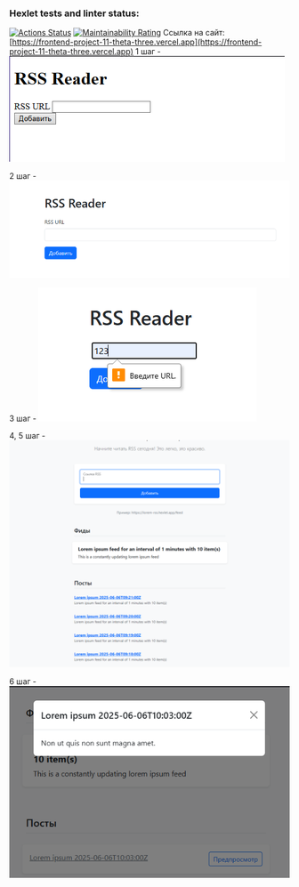 ### Hexlet tests and linter status:
[![Actions Status](https://github.com/SandActor/frontend-project-11/actions/workflows/hexlet-check.yml/badge.svg)](https://github.com/SandActor/frontend-project-11/actions)
[![Maintainability Rating](https://sonarcloud.io/api/project_badges/measure?project=SandActor_frontend-project-11&metric=sqale_rating)](https://sonarcloud.io/summary/new_code?id=SandActor_frontend-project-11)
Ссылка на сайт: [https://frontend-project-11-theta-three.vercel.app](https://frontend-project-11-theta-three.vercel.app)
1 шаг - 
![alt text](/img/image.png)

2 шаг - 
![alt text](/img/image-1.png)

3 шаг - 
![alt text](/img/image-2.png)

4, 5 шаг - 
![alt text](/img/image-3.png)

6 шаг - 
![alt text](/img/image-4.png)
